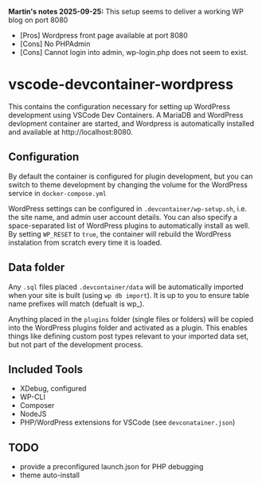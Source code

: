 **Martin's notes 2025-09-25:**
This setup seems to deliver a working WP blog on port 8080
- [Pros] Wordpress front page available at port 8080
- [Cons] No PHPAdmin
- [Cons] Cannot login into admin, wp-login.php does not seem to exist.  

# vscode-devcontainer-wordpress

This contains the configuration necessary for setting up WordPress development using VSCode Dev Containers.
A MariaDB and WordPress devlopment container are started, and Wordpress is automatically installed and available at http://localhost:8080.

## Configuration

By default the container is configured for plugin development, but you can switch to theme development by changing the volume for the WordPress service in `docker-compose.yml`

WordPress settings can be configured in `.devcontainer/wp-setup.sh`, i.e. the site name, and admin user account details. You can also specify a space-separated list of WordPress plugins to automatically install as well. By setting `WP_RESET` to `true`, the container will rebuild the WordPress instalation from scratch every time it is loaded. 

## Data folder

Any `.sql` files placed `.devcontainer/data` will be automatically imported when your site is built (using `wp db import`). It is up to you to ensure table name prefixes will match (defualt is wp_).

Anything placed in the `plugins` folder (single files or folders) will be copied into the WordPress plugins folder and activated as a plugin. This enables things like defining custom post types relevant to your imported data set, but not part of the development process.

## Included Tools

- XDebug, configured 
- WP-CLI
- Composer
- NodeJS
- PHP/WordPress extensions for VSCode (see `devconatainer.json`)

## TODO

- provide a preconfigured launch.json for PHP debugging
- theme auto-install